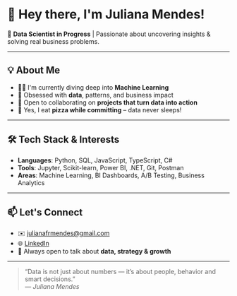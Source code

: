 # 👋 Hey there, I'm Juliana Mendes!

🎯 **Data Scientist in Progress** | Passionate about uncovering insights & solving real business problems.

---

## 💡 About Me

- 👩‍💻 I'm currently diving deep into **Machine Learning**
- 👀 Obsessed with **data**, patterns, and business impact  
- 💞️ Open to collaborating on **projects that turn data into action**
- 🍕 Yes, I eat **pizza while committing** – data never sleeps!

---

## 🛠️ Tech Stack & Interests

- **Languages**: Python, SQL, JavaScript, TypeScript, C#
- **Tools**: Jupyter, Scikit-learn, Power BI, .NET, Git, Postman
- **Areas**: Machine Learning, BI Dashboards, A/B Testing, Business Analytics

---

## 📫 Let's Connect

- ✉️ julianafrmendes@gmail.com  
- 🌐 [LinkedIn](https://www.linkedin.com/in/juliana-mendes-807861237/)  
- 🧠 Always open to talk about **data, strategy & growth**

---

> “Data is not just about numbers — it’s about people, behavior and smart decisions.”  
> — *Juliana Mendes*



   
<!---
julianafrmendes/julianafrmendes is a ✨ special ✨ repository because its `README.md` (this file) appears on your GitHub profile.
You can click the Preview link to take a look at your changes.
--->
